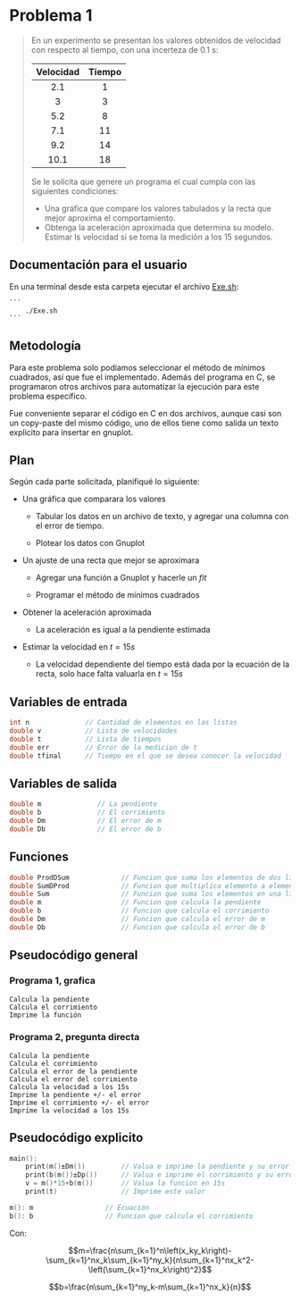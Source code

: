 #   Problema 1

>   En un experimento se presentan los valores obtenidos de velocidad con respecto al tiempo, con una incerteza de 0.1 s:
>   
>   | Velocidad | Tiempo |
>   |:---------:|:------:|
>   |    2.1    |    1   |
>   |     3     |    3   |
>   |    5.2    |    8   |
>   |    7.1    |   11   |
>   |    9.2    |   14   |
>   |    10.1   |   18   |
>
>   Se le solicita que genere un programa el cual cumpla con las siguientes condiciones:
>   *   Una gráfica que compare los valores tabulados y la recta que mejor aproxima el comportamiento.
>   *   Obtenga la aceleración aproximada que determina su modelo. Estimar ls velocidad si se toma la medición a los 15 segundos.

##  Documentación para el usuario

En una terminal desde esta carpeta ejecutar el archivo [Exe.sh](Exe.sh):

    ```
        ./Exe.sh
    ```


##  Metodología

Para este problema solo podíamos seleccionar el método de mínimos cuadrados, así que fue el implementado. Además del programa en C, se programaron otros archivos para automatizar la ejecución para este problema específico.

Fue conveniente separar el código en C en dos archivos, aunque casi son un copy-paste del mismo código, uno de ellos tiene como salida un texto explicito para insertar en gnuplot.

##  Plan

Según cada parte solicitada, planifiqué lo siguiente:

-   Una gráfica que comparara los valores

    -   Tabular los datos en un archivo de texto, y agregar una columna
        con el error de tiempo.

    -   Plotear los datos con Gnuplot

-   Un ajuste de una recta que mejor se aproximara

    -   Agregar una función a Gnuplot y hacerle un *fit*

    -   Programar el método de mínimos cuadrados

-   Obtener la aceleración aproximada

    -   La aceleración es igual a la pendiente estimada

-   Estimar la velocidad en $t=15s$

    -   La velocidad dependiente del tiempo está dada por la ecuación de
        la recta, solo hace falta valuarla en $t=15s$

##  Variables de entrada
```c
int n              // Cantidad de elementos en las listas
double v           // Lista de velocidades
double t           // Lista de tiempos
double err         // Error de la medicion de t
double tfinal      // Tiempo en el que se desea conocer la velocidad
```
##  Variables de salida
```c
double m              // La pendiente
double b              // El corrimiento
double Dm             // El error de m
double Db             // El error de b
```

##  Funciones

```c
double ProdDSum             // Funcion que suma los elementos de dos lists y los multiplica
double SumDProd             // Funcion que multiplica elemento a elemento de dos listas y suma los productos
double Sum                  // Funcion que suma los elementos en una lista
double m                    // Funcion que calcula la pendiente
double b                    // Funcion que calcula el corrimiento
double Dm                   // Funcion que calcula el error de m
double Db                   // Funcion que calcula el error de b

```



## Pseudocódigo general

### Programa 1, grafica

```
Calcula la pendiente
Calcula el corrimiento
Imprime la función
```

### Programa 2, pregunta directa

```
Calcula la pendiente
Calcula el corrimiento
Calcula el error de la pendiente
Calcula el error del corrimiento
Calcula la velocidad a los 15s
Imprime la pendiente +/- el error
Imprime el corrimiento +/- el error
Imprime la velocidad a los 15s
```

## Pseudocódigo explicito
```c
main():
    print(m()±Dm())         // Valua e imprime la pendiente y su error
    print(b(m())±Dp())      // Valua e imprime el corrimiento y su error
    v = m()*15+b(m())       // Valua la funcion en 15s
    print(t)                // Imprime este valor
```

```c
m(): m                  // Ecuación
b(): b                  // Funcion que calcula el corrimiento
```

Con:

$$m=\frac{n\sum_{k=1}^n\left(x_ky_k\right)-\sum_{k=1}^nx_k\sum_{k=1}^ny_k}{n\sum_{k=1}^nx_k^2-\left(\sum_{k=1}^nx_k\right)^2}$$

$$b=\frac{n\sum_{k=1}^ny_k-m\sum_{k=1}^nx_k}{n}$$